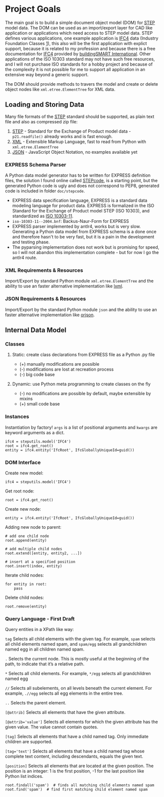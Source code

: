 Project Goals
=============

The main goal is to build a simple document object model (DOM) for [STEP] model data. 
The DOM can be used as an import/export layer for CAD like application or applications which need access to 
STEP model data. STEP defines various applications, one example application is [IFC4] data 
(Industry Foundation Classes [1]), this also will be the first application with explict support, because it is related 
to my profession and because there is a free documentation for [IFC4] provided by 
[buildingSMART International](https://www.buildingsmart.org/). Other applications of the ISO 10303 standard may not have
such free resources, and I will not purchase ISO standards for a hobby project and because of the complexity it is 
not possible for me to support all application in an extensive way beyond a generic support.

The DOM should provide methods to travers the model and create or delete object nodes like `xml.etree.ElementTree` for 
XML data.

Loading and Storing Data
------------------------

Many file formats of the [STEP] standard should be supported, as plain text file and also as 
compressed zip file:

1. [STEP] - Standard for the Exchange of Product model data - `p21.readfile()` already works and is fast enough. 
2. [XML] - Extensible Markup Language, fast to read from Python with `xml.etree.ElementTree`
3. [JSON] - JavaScript Object Notation, no examples available yet

### EXPRESS Schema Parser

A Python data model generator has to be written for EXPRESS definition files, the solution I found online called 
[STEPcode], is a starting point, but the generated Python code is ugly and does not correspond to PEP8, generated 
code is included in folder `doc/stepcode`.

- EXPRESS data specification language, EXPRESS is a standard data modeling language for product data. 
  EXPRESS is formalized in the ISO Standard for the Exchange of Product model STEP (ISO 10303), and standardized 
  as [ISO 10303-11].
- `iso-10303-11--2004.bnf`: Backus-Naur-Form for EXPRESS
- EXPRESS parser implemented by antlr4, works but is very slow. Generating a Python data model from EXPRESS schema
  is a done once and therefore hasn't to be very fast, but it is a pain in the development and testing phase.
- The pyparsing implementation does not work but is promising for speed, so I will not abandon this implementation 
  complete - but for now I go the antlr4 route. 

### XML Requirements & Resources

Import/Export by standard Python module `xml.etree.ElementTree` and the ability to use an faster alternative 
implementation like [lxml]. 

### JSON Requirements & Resources

Import/Export by the standard Python module `json` and the ability to use an faster alternative implementation 
like [orjson]. 

Internal Data Model
-------------------

### Classes

1. Static: create class declarations from EXPRESS file as a Python .py file
   - (+) manually modifications are possible
   - (-) modifications are lost at recreation process
   - (-) big code base     

2. Dynamic: use Python meta programming to create classes on the fly
   - (-) no modifications are possible by default, maybe extensible by mixins
   - (+) small code base

### Instances

Instantiation by factory! `args` is a list of positional arguments and `kwargs` are keyword arguments as a dict.

    ifc4 = steputils.model('IFC4')
    root = ifc4.get_root()
    entity = ifc4.entity('IfcRoot', IfcGloballyUniqueId=guid())

### DOM Interface

Create new model:

    ifc4 = steputils.model('IFC4')

Get root node:

    root = ifc4.get_root()

Create new node:

    entity = ifc4.entity('IfcRoot', IfcGloballyUniqueId=guid())

Adding new node to parent:

    # add one child node
    root.append(entity)
    
    # add multiple child nodes
    root.extend([entity, entity2, ...])
    
    # insert at a specified position
    root.insert(index, entity)
    
Iterate child nodes:

    for entity in root:
        pass

Delete child nodes:

    root.remove(entity)
    
### Query Language - First Draft

Query entities in a XPath like way:

`tag` Selects all child elements with the given tag. For example, `spam` selects all child elements named spam, 
and `spam/egg` selects all grandchildren named egg in all children named spam.

`.` Selects the current node. This is mostly useful at the beginning of the path, to indicate that it’s a relative path.

`*` Selects all child elements. For example, `*/egg` selects all grandchildren named egg

`//` Selects all subelements, on all levels beneath the current element. For example, `.//egg` selects all egg
elements in the entire tree.

`..` Selects the parent element.

`[@attrib]` Selects all elements that have the given attribute.

`[@attrib='value']` Selects all elements for which the given attribute has the given value. The value cannot contain quotes.

`[tag]` Selects all elements that have a child named tag. Only immediate children are supported.

`[tag='text']` Selects all elements that have a child named tag whose complete text content, including descendants,
equals the given text.

`[position]` Selects all elements that are located at the given position. The position is an integer: 1 is the first 
position, -1 for the last position like Python list indices.

    root.findall('spam')  # finds all matching child elements named spam
    root.find('spam')  # find first matching child element named spam


[IFC4]: https://technical.buildingsmart.org/
[STEP]: https://en.wikipedia.org/wiki/ISO_10303-21
[XML]: https://en.wikipedia.org/wiki/XML
[JSON]: https://en.wikipedia.org/wiki/JSON
[STEPcode]: https://stepcode.github.io/
[orjson]: https://pypi.org/project/orjson/
[lxml]: https://pypi.org/project/lxml/
[BNF]: https://en.wikipedia.org/wiki/Backus%E2%80%93Naur_form
[ISO 10303-21]: https://en.wikipedia.org/wiki/ISO_10303-21
[ISO 10303-11]: https://en.wikipedia.org/wiki/EXPRESS_(data_modeling_language)
[pyparsing]: https://pypi.org/project/pyparsing/

[1]: https://en.wikipedia.org/wiki/Industry_Foundation_Classes
